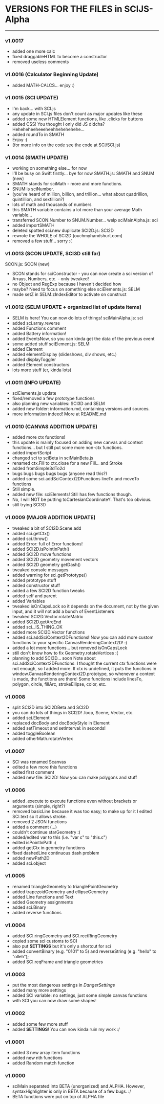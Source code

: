 # VERSIONS FOR THE FILES in SCIJS-Alpha

---
### v1.0017
- added one more calc
- fixed draggableHTML to become a constructor
- removed useless comments

### v1.0016 (Calculator Beginning Update)
- added MATH-CALCS... enjoy :)

### v1.0015 (SCI UPDATE)
 - I'm back... with SCI.js
 - any update in SCI.js files don't count as major updates like these
 - added some new HTMLElement functions, like .clicks for buttons
 - added CSS! You thought I only did JS didcha? Heheheheeheeeheehhehehehehe...
 - added roundTo in SMATH
 - Enjoy :)
 - (for more info on the code see the code at SCI/SCI.js)

### v1.0014 (SMATH UPDATE)
- working on something else... for now
- I'll be busy on Swift firstly... bye for now
SMATH.js: SMATH and SNUM (new)
- SMATH stands for sciMath - more and more functions.
- SNUM is sciNumber.
- (you've heard of million, billion, and trillion... what about quadrillion, quintillion, and sextillion?)
- lots of math and thousands of numbers
- this SMATH variable contains a lot more than your average Math variable...
- transferred SCON.Number to SNUM.Number... welp
sciMainAlpha.js: sci
- added importSMATH
- deleted spotted sci.new duplicate
SCI2D.js: SCI2D
- rewrote the WHOLE of SCI2D (ouchmyhandshurt.com)
- removed a few stuff... sorry :(

### v1.0013 (SCON UPDATE, SCI3D still far)
SCON.js: SCON (new)
- SCON stands for sciConstructor - you can now create a sci version of Arrays, Numbers, etc. - only tweaked!
- no Object and RegExp because I haven't decided how
- maybe? Need to focus on something else
sciElements.js: SELM
- made setZ in SELM.zIndexEditor to activate on construct

### v1.0012 (SELM UPDATE + organized list of update items)
- SELM is here! You can now do lots of things!
sciMainAlpha.js: sci
- added sci.array.reverse
- added Functions comment
- added Battery information!
- added EventsNow, so you can kinda get the data of the previous event
- some added stuff
sciElement.js: SELM
- added Element
- added elementDisplay (slideshows, div shows, etc.)
- added displayToggler
- added Element constructors
- lots more stuff (er, kinda lots)

### v1.0011 (INFO UPDATE)
- sciElements.js update
- fixed/removed a few prototype functions
- also planning new variables: SCI3D and SELM
- added new folder: information.md, containing versions and sources.
- more information indeed! More at README.md

### v1.0010 (CANVAS ADDITION UPDATE)
- added more ctx functions!
- this update is mainly focused on adding new canvas and context functions... but I still put some more non-ctx functions.
- added importScript
- changed sci to sciBeta in sciMainBeta.js
- renamed ctx.Fill to ctx.close for a new Fill... and Stroke
- added fromSimple3dTo2d
- bugs bugs bugs bugs bugs (anyone read this?)
- added some sci.addSciContext2DFunctions lineTo and moveTo functions
- Still simple.
- added new file: sciElements! Still has few functions though.
- No, I will NOT be putting toCartesianCoordinateY. That's too obvious.
- still trying SCI3D

### v1.0009 (MAJOR ADDITION UPDATE)
- tweaked a bit of SCI2D.Scene.add
- added sci.getCtx()
- added sci.throw()
- added Error: full of Error functions!
- added SCI2D.isPointInPath()
- added SCI2D move functions
- added SCI2D geometry movement vectors
- added SCI2D geometry getDash()
- tweaked console messages
- added warning for sci.getPrototype()
- added prototype stuff
- added constructor stuff
- added a few SCI2D function tweaks
- added self and parent
- added Variables
- tweaked isOnCapsLock so it depends on the document, not by the given input, and it will not add a bunch of EventListeners
- tweaked SCI2D.Vector.rotateMatrix
- added SCI2D.getArcEnd
- added sci._IS_THING_OK
- added more SCI2D.Vector functions
- added sci.addSciContext2DFunctions! Now you can add more custom functions to your specific CanvasRenderingContext2D! :)
- added a lot more functions... but removed isOnCapsLock
- still don't know how to fix Geometry.rotateVertices :(
- planning to add SCI3D... soon
Note about sci.addSciContext2DFunctions: I thought the current ctx functions were not enough, so I added more.
If ctx is undefined, it puts the functions in window.CanvasRenderingContext2D.prototype, so whenever a context is made, the functions are there!
Some functions include linesTo, polygon, circle, fillArc, strokeEllipse, color, etc.

### v1.0008
- split SCI2D into SCI2DBeta and SCI2D
- you can do lots of things in SCI2D! .loop, Scene, Vector, etc.
- added sci.Element
- replaced docBody and docBodyStyle in Element
- added setTimeout and setInterval: in seconds!
- added toggleBoolean
- added otherMath.rotateVertex

### v1.0007
- SCI was renamed Scanvas
- edited a few more this functions
- edited first comment
- added new file: SCI2D! Now you can make polygons and stuff

### v1.0006
- added .execute to execute functions even without brackets or arguments (simple, right?)
- removed basicLine because it was too easy; to make up for it I edited SCI.text so it allows stroke.
- removed 2 JSON functions
- added a comment (...)
- couldn't continue starGeometry :(
- added/edited var to this (i.e. "var c" to "this.c")
- edited isPointInPath :(
- added getCtx in geometry functions
- fixed dashedLine continuous dash problem
- added newPath2D
- added sci.object

### v1.0005
- renamed triangleGeometry to trianglePointGeometry
- added trapezoidGeometry and ellipseGeometry
- added Line functions and Text
- added Geometry assignments
- added sci.Binary
- added reverse functions

### v1.0004
- added SCI.ringGeometry and SCI.rectRingGeometry
- copied some sci customs to SCI
- also put __SETTINGS__ but it's only a shortcut for sci
- added convertBinary (e.g. "0101" to 5) and reverseString (e.g. "hello" to "olleh");
- added SCI.reqFrame and triangle geometries

### v1.0003
- put the most dangerous settings in _DangerSettings_
- added many more settings
- added SCI variable: no settings, just some simple canvas functions
- with SCI you can now draw some shapes!

### v1.0002
- added some few more stuff
- added __SETTINGS__! You can now kinda ruin my work :/

### v1.0001
- added 3 new array item functions
- added new nth functions
- added Random match function

### v1.0000
- sciMain separated into BETA (unorganized) and ALPHA. However, syntaxHighlighter is only in BETA because of a few bugs. :/
- BETA functions were put on top of ALPHA file